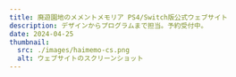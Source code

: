 ```yaml
---
title: 廃遊園地のメメントメモリア PS4/Switch版公式ウェブサイト
description: デザインからプログラムまで担当。予約受付中。
date: 2024-04-25
thumbnail:
  src: ./images/haimemo-cs.png
  alt: ウェブサイトのスクリーンショット
---
```

